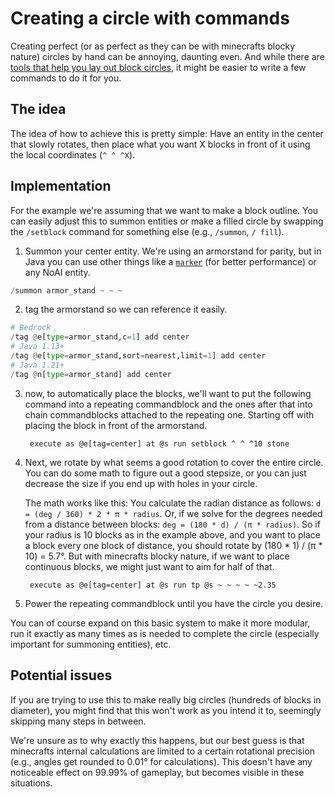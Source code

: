 # Creating a circle with commands

Creating perfect (or as perfect as they can be with minecrafts blocky nature) circles by hand can be annoying, daunting even. And while there are [tools that help you lay out block circles](https://minecraftcirclegenerator.co/), it might be easier to write a few commands to do it for you.

## The idea

The idea of how to achieve this is pretty simple: Have an entity in the center that slowly rotates, then place what you want X blocks in front of it using the local coordinates (`^ ^ ^X`).

## Implementation

For the example we're assuming that we want to make a block outline. You can easily adjust this to summon entities or make a filled circle by swapping the `/setblock` command for something else (e.g., `/summon`, `/ fill`).

1. Summon your center entity. We're using an armorstand for parity, but in Java you can use other things like a [`marker`](https://minecraft.wiki/w/Marker) (for better performance) or any NoAI entity.

```py
/summon armor_stand ~ ~ ~
```

2. tag the armorstand so we can reference it easily.

```py
# Bedrock
/tag @e[type=armor_stand,c=1] add center
# Java 1.13+
/tag @e[type=armor_stand,sort=nearest,limit=1] add center
# Java 1.21+
/tag @n[type=armor_stand] add center
```

3. now, to automatically place the blocks, we'll want to put the following command into a repeating commandblock and the ones after that into chain commandblocks attached to the repeating one. Starting off with placing the block in front of the armorstand.

        execute as @e[tag=center] at @s run setblock ^ ^ ^10 stone

4. Next, we rotate by what seems a good rotation to cover the entire circle. You can do some math to figure out a good stepsize, or you can just decrease the size if you end up with holes in your circle.

    The math works like this: You calculate the radian distance as follows: `d = (deg / 360) * 2 * π * radius`. Or, if we solve for the degrees needed from a distance between blocks: `deg = (180 * d) / (π * radius)`. So if your radius is 10 blocks as in the example above, and you want to place a block every one block of distance, you should rotate by (180 * 1) / (π * 10) = 5.7°. But with minecrafts blocky nature, if we want to place continuous blocks, we might just want to aim for half of that.  

        execute as @e[tag=center] at @s run tp @s ~ ~ ~ ~ ~2.35

5. Power the repeating commandblock until you have the circle you desire.

You can of course expand on this basic system to make it more modular, run it exactly as many times as is needed to complete the circle (especially important for summoning entities), etc. 

## Potential issues

If you are trying to use this to make really big circles (hundreds of blocks in diameter), you might find that this won't work as you intend it to, seemingly skipping many steps in between.  

We're unsure as to why exactly this happens, but our best guess is that minecrafts internal calculations are limited to a certain rotational precision (e.g., angles get rounded to 0.01° for calculations). This doesn't have any noticeable effect on 99.99% of gameplay, but becomes visible in these situations.